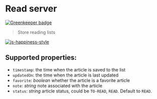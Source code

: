 # Read server

[![Greenkeeper badge](https://badges.greenkeeper.io/tnguyen14/read-server.svg)](https://greenkeeper.io/)

> Store reading lists

[![js-happiness-style](https://img.shields.io/badge/code%20style-happiness-brightgreen.svg)](https://github.com/JedWatson/happiness)

## Supported properties:

- `timestamp`: the time when the article is saved to the list
- `updatedOn`: the time when the article is last updated
- `favorite`: *boolean* whether the article is a favorite article
- `note`: *string* note associated with the article
- `status`: *string* article status, could be `TO-READ`, `READ`. Default to `READ`.

